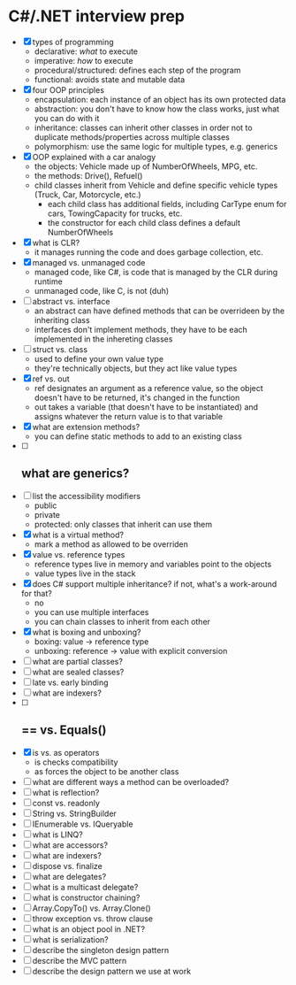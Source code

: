 # C#/.NET interview prep

- [x] types of programming
    - declarative: *what* to execute
    - imperative: *how* to execute
    - procedural/structured: defines each step of the program
    - functional: avoids state and mutable data
- [x] four OOP principles
    - encapsulation: each instance of an object has its own protected data
    - abstraction: you don't have to know how the class works, just what you can do with it
    - inheritance: classes can inherit other classes in order not to duplicate methods/properties across multiple classes
    - polymorphism: use the same logic for multiple types, e.g. generics
- [x] OOP explained with a car analogy
    - the objects: Vehicle made up of NumberOfWheels, MPG, etc.
    - the methods: Drive(), Refuel()
    - child classes inherit from Vehicle and define specific vehicle types (Truck, Car, Motorcycle, etc.)
        - each child class has additional fields, including CarType enum for cars, TowingCapacity for trucks, etc.
        - the constructor for each child class defines a default NumberOfWheels
- [x] what is CLR?
    - it manages running the code and does garbage collection, etc.
- [x] managed vs. unmanaged code
    - managed code, like C#, is code that is managed by the CLR during runtime
    - unmanaged code, like C, is not (duh)
- [ ] abstract vs. interface
    - an abstract can have defined methods that can be overrideen by the inheriting class
    - interfaces don't implement methods, they have to be each implemented in the inhereting classes
- [ ] struct vs. class
    - used to define your own value type
    - they're technically objects, but they act like value types
- [x] ref vs. out
    - ref designates an argument as a reference value, so the object doesn't have to be returned, it's changed in the function
    - out takes a variable (that doesn't have to be instantiated) and assigns whatever the return value is to that variable
- [x] what are extension methods?
    - you can define static methods to add to an existing class
- [ ] what are generics?
    - 
- [ ] list the accessibility modifiers
    - public
    - private
    - protected: only classes that inherit can use them
- [x] what is a virtual method?
    - mark a method as allowed to be overriden
- [x] value vs. reference types
    - reference types live in memory and variables point to the objects
    - value types live in the stack
- [x] does C# support multiple inheritance? if not, what's a work-around for that?
    - no
    - you can use multiple interfaces
    - you can chain classes to inherit from each other
- [x] what is boxing and unboxing?
    - boxing: value -> reference type
    - unboxing: reference -> value with explicit conversion
- [ ] what are partial classes?
- [ ] what are sealed classes?
- [ ] late vs. early binding
- [ ] what are indexers?
- [ ] == vs. Equals()
    - 
- [x] is vs. as operators
    - is checks compatibility
    - as forces the object to be another class
- [ ] what are different ways a method can be overloaded?
- [ ] what is reflection?
- [ ] const vs. readonly
- [ ] String vs. StringBuilder
- [ ] IEnumerable vs. IQueryable
- [ ] what is LINQ?
- [ ] what are accessors?
- [ ] what are indexers?
- [ ] dispose vs. finalize
- [ ] what are delegates?
- [ ] what is a multicast delegate?
- [ ] what is constructor chaining?
- [ ] Array.CopyTo() vs. Array.Clone()
- [ ] throw exception vs. throw clause
- [ ] what is an object pool in .NET?
- [ ] what is serialization?
- [ ] describe the singleton design pattern
- [ ] describe the MVC pattern
- [ ] describe the design pattern we use at work
